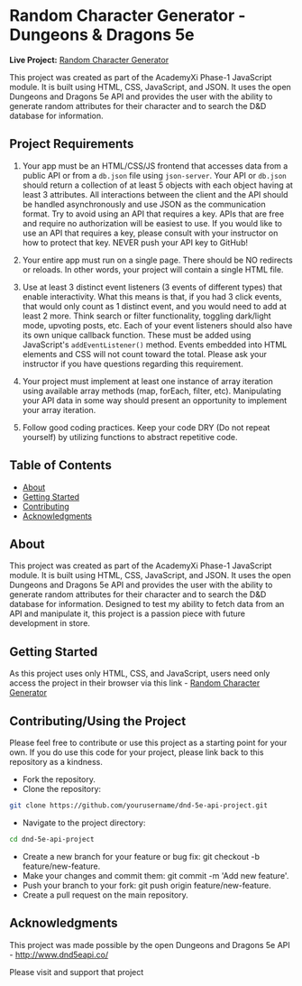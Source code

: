 # Random Character Generator - Dungeons & Dragons 5e

**Live Project:** [Random Character Generator](https://keanbayneslow.github.io/dnd-5e-api-project/)

This project was created as part of the AcademyXi Phase-1 JavaScript module. It is built using HTML, CSS, JavaScript, and JSON. It uses the open Dungeons and Dragons 5e API and provides the user with the ability to generate random attributes for their character and to search the D&D database for information.

## Project Requirements

1. Your app must be an HTML/CSS/JS frontend that accesses data from a public API or from a `db.json` file using `json-server`. Your API or `db.json` should return a collection of at least 5 objects with each object having at least 3 attributes. All interactions between the client and the API should be handled asynchronously and use JSON as the communication format. Try to avoid using an API that requires a key. APIs that are free and require no authorization will be easiest to use. If you would like to use an API that requires a key, please consult with your instructor on how to protect that key. NEVER push your API key to GitHub!

2. Your entire app must run on a single page. There should be NO redirects or reloads. In other words, your project will contain a single HTML file.

3. Use at least 3 distinct event listeners (3 events of different types) that enable interactivity. What this means is that, if you had 3 click events, that would only count as 1 distinct event, and you would need to add at least 2 more. Think search or filter functionality, toggling dark/light mode, upvoting posts, etc. Each of your event listeners should also have its own unique callback function. These must be added using JavaScript's `addEventListener()` method. Events embedded into HTML elements and CSS will not count toward the total. Please ask your instructor if you have questions regarding this requirement.

4. Your project must implement at least one instance of array iteration using available array methods (map, forEach, filter, etc). Manipulating your API data in some way should present an opportunity to implement your array iteration.

5. Follow good coding practices. Keep your code DRY (Do not repeat yourself) by utilizing functions to abstract repetitive code.

## Table of Contents

- [About](#about)
- [Getting Started](#getting-started)
- [Contributing](#contributing)
- [Acknowledgments](#acknowledgments)

## About

This project was created as part of the AcademyXi Phase-1 JavaScript module. It is built using HTML, CSS, JavaScript, and JSON. It uses the open Dungeons and Dragons 5e API and provides the user with the ability to generate random attributes for their character and to search the D&D database for information. Designed to test my ability to fetch data from an API and manipulate it, this project is a passion piece with future development in store.

## Getting Started

As this project uses only HTML, CSS, and JavaScript, users need only access the project in their browser via this link - [Random Character Generator](https://keanbayneslow.github.io/dnd-5e-api-project/)

## Contributing/Using the Project

Please feel free to contribute or use this project as a starting point for your own. If you do use this code for your project, please link back to this repository as a kindness.

- Fork the repository.
- Clone the repository:

```bash
git clone https://github.com/yourusername/dnd-5e-api-project.git
```

- Navigate to the project directory:

```bash
cd dnd-5e-api-project
```

- Create a new branch for your feature or bug fix: git checkout -b feature/new-feature.
- Make your changes and commit them: git commit -m 'Add new feature'.
- Push your branch to your fork: git push origin feature/new-feature.
- Create a pull request on the main repository.


## Acknowledgments
This project was made possible by the open Dungeons and Dragons 5e API - http://www.dnd5eapi.co/

Please visit and support that project


